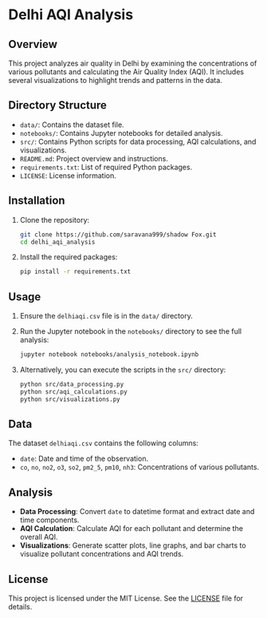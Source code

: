 # Delhi AQI Analysis

## Overview

This project analyzes air quality in Delhi by examining the concentrations of various pollutants and calculating the Air Quality Index (AQI). It includes several visualizations to highlight trends and patterns in the data.

## Directory Structure

- `data/`: Contains the dataset file.
- `notebooks/`: Contains Jupyter notebooks for detailed analysis.
- `src/`: Contains Python scripts for data processing, AQI calculations, and visualizations.
- `README.md`: Project overview and instructions.
- `requirements.txt`: List of required Python packages.
- `LICENSE`: License information.

## Installation

1. Clone the repository:
    ```sh
    git clone https://github.com/saravana999/shadow Fox.git
    cd delhi_aqi_analysis
    ```

2. Install the required packages:
    ```sh
    pip install -r requirements.txt
    ```

## Usage

1. Ensure the `delhiaqi.csv` file is in the `data/` directory.

2. Run the Jupyter notebook in the `notebooks/` directory to see the full analysis:
    ```sh
    jupyter notebook notebooks/analysis_notebook.ipynb
    ```

3. Alternatively, you can execute the scripts in the `src/` directory:
    ```sh
    python src/data_processing.py
    python src/aqi_calculations.py
    python src/visualizations.py
    ```

## Data

The dataset `delhiaqi.csv` contains the following columns:
- `date`: Date and time of the observation.
- `co`, `no`, `no2`, `o3`, `so2`, `pm2_5`, `pm10`, `nh3`: Concentrations of various pollutants.

## Analysis

- **Data Processing**: Convert `date` to datetime format and extract date and time components.
- **AQI Calculation**: Calculate AQI for each pollutant and determine the overall AQI.
- **Visualizations**: Generate scatter plots, line graphs, and bar charts to visualize pollutant concentrations and AQI trends.

## License

This project is licensed under the MIT License. See the [LICENSE](LICENSE) file for details.
